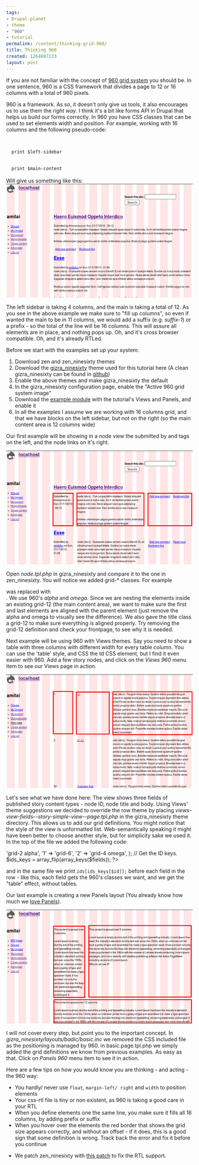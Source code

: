 ```yaml
---
tags:
- Drupal-planet
- theme
- "960"
- tutorial
permalink: /content/thinking-grid-960/
title: Thinking 960
created: 1264087133
layout: post
---
```

If you are not familiar with the concept of <a href="http://960.gs/">960 grid system</a> you should be. In one sentence, 960 is a CSS framework that divides a page to 12 or 16 columns with a total of 960 pixels.

960 is a framework. As so, it doesn't only give us tools, it also encourages us to use them the <em>right way</em>. I think it's a bit like forms API in Drupal that helps us build our forms correctly.
In 960 you have CSS classes that can be used to set elements width and position.
For example, working with 16 columns and the following pseudo-code:
<code>
<div class="grid-4">
  print $left-sidebar
</div>
<div class="grid-12">
  print $main-content
</div>
</code>
Will give us something like this:
<img src="/assets/images/legacy/960_1.png" alt="960 grid system"/>

The left sidebar is taking 4 columns, and the main is taking a total of 12. As you see in the above example we make sure to "fill up columns", so even if wanted the main to be in 11 columns, we would add a suffix (e.g. <em>suffix-1</em>) or a prefix - so the total of the line will be 16 columns. This will assure all elements are in place, and nothing pops up. Oh, and it's cross browser compatible. Oh, and it's already RTLed.

Before we start with the examples set up your system:
<ol>
<li>Download zen and zen_ninesixty themes</li>
<li>Download the <a href="http://www.gizra.com/sites/default/files/gizra_ninesixty.zip">gizra_ninesixty</a> theme used for this tutorial here (A clean gizra_ninesixty can be found in <a href="http://github.com/amitaibu/gizra_ninesixty">github</a>)</li>
<li>Enable the above themes and make gizra_ninesixty the default</li>
<li>In the gizra_ninesixty configuration page, enable the "Active 960 grid system image"</li>
<li>Download the <a href="http://www.gizra.com/sites/default/files/gizra_960.zip">example module<a/> with the tutorial's Views and Panels, and enable it</li>
<li>In all the examples I assume we are working with 16 columns grid, and that we have blocks on the left sidebar, but not on the right (so the main content area is 12 columns wide)</li>
</ol>

Our first example will be showing in a node view the submitted by and tags on the left, and the node links on it's right.

<img src="/assets/images/legacy/960_2.png" alt="node.tpl.php with 960" />

Open <em>node.tpl.php</em> in gizra_ninesixty and compare it to the one in zen_ninesixty. You will notice we added grid-* classes. For example <code><div class="meta"></code> was replaced with <code><div class="meta grid-2 alpha"></code>.
We use 960's <em>alpha</em> and <em>omega</em>. Since we are nesting the elements inside an existing grid-12 (the main content area), we want to make sure the first and last elements are aligned with the parent element (just remove the alpha and omega to visually see the difference).
We also gave the title class a grid-12 to make sure everything is aligned properly. Try removing the grid-12 definition and check your frontpage, to see why it is needed.

Next example will be using 960 with Views themes. Say you need to show a table with three columns with different width for every table column. You can use the 'table' style, and CSS the </code>td</code> CSS element, but I find it even easier with 960. Add a few story nodes, and click on the <em>Views 960</em> menu item to see our Views page in action.

<img src="/assets/images/legacy/960_3.png" alt="Views with 960" />

Let's see what we have done here:
The view shows three fields of published story content types - node ID, node title and body. Using Views' theme suggestions we decided to override the row theme by placing <em>views-view-fields--story-simple-view--page.tpl.php</em> in the gizra_ninesixty theme directory. This allows us to add our grid definitions. You might notice that the style of the view is unformatted list. Web-semantically speaking it might have been better to choose another style, but for simplicity sake we used it. In the top of the file we added the following code:
<?php
  // Set the grid of each column. We can key the array with nid, title, body,
  // but by using numeric keys, we allow changing the fields in the Views without
  // harming the theme override.
  $ids = array(
    '0' => 'grid-2 alpha',
    '1' => 'grid-6',
    '2' => 'grid-4 omega',
  );
  // Get the ID keys.
  $ids_keys = array_flip(array_keys($fields));
?>

and in the same file we print <code>$ids[$ids_keys[$id]];</code> before each field in the row - like this, each field gets the 960's classes we want, and we get the "table" effect, without tables.

Our last example is creating a new Panels layout (You already know how much we <a href="http://www.gizra.com/content/does-every-page-really-need-be-node">love Panels</a>).

<img src="/assets/images/legacy/960_4.png" alt="Views with 960" />

I will not cover every step, but point you to the important concept. In <em>gizra_ninesixty/layouts/badic/basic.inc</em> we removed the CSS included file as the positioning is managed by 960. in basic.page.tpl.php we simply added the grid definitions we know from previous examples. As easy as that. Click on <em>Panels 960</em> menu item to see it in action.

Here are a few tips on how you would know you are thinking - and acting - the 960 way:
<ul>
<li>You hardly/ never use <code>float</code>, <code>margin-left/ right</code> and <code>width</code> to position elements</li>
<li>Your css-rtl file is tiny or non existent, as 960 is taking a good care in your RTL</li>
<li>When you define elements one the same line, you make sure it fills all 16 columns, by adding prefix or suffix</li>
<li>When you hover over the elements the red border that shows the grid size appears correctly, and without an offset - if it does, this is a good sign that some definition is wrong. Track back the error and fix it before you continue</li>
</ul>

* We patch zen_ninesixty with <a href="http://drupal.org/node/648064">this patch</a> to fix the RTL support.

